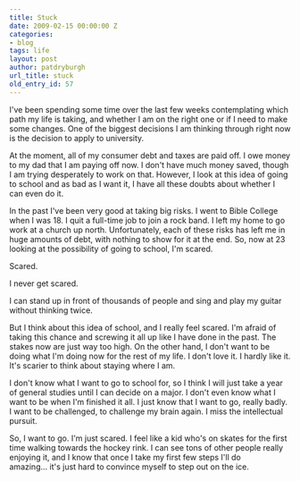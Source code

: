```yaml
---
title: Stuck
date: 2009-02-15 00:00:00 Z
categories:
- blog
tags: life
layout: post
author: patdryburgh
url_title: stuck
old_entry_id: 57
---
```


I've been spending some time over the last few weeks contemplating which path my life is taking, and whether I am on the right one or if I need to make some changes. One of the biggest decisions I am thinking through right now is the decision to apply to university. 

At the moment, all of my consumer debt and taxes are paid off. I owe money to my dad that I am paying off now. I don't have much money saved, though I am trying desperately to work on that. However, I look at this idea of going to school and as bad as I want it, I have all these doubts about whether I can even do it. 

In the past I've been very good at taking big risks. I went to Bible College when I was 18. I quit a full-time job to join a rock band. I left my home to go work at a church up north. Unfortunately, each of these risks has left me in huge amounts of debt, with nothing to show for it at the end. So, now at 23 looking at the possibility of going to school, I'm scared. 

Scared. 

I never get scared. 

I can stand up in front of thousands of people and sing and play my guitar without thinking twice. 

But I think about this idea of school, and I really feel scared. I'm afraid of taking this chance and screwing it all up like I have done in the past. The stakes now are just way too high. On the other hand, I don't want to be doing what I'm doing now for the rest of my life. I don't love it. I hardly like it. It's scarier to think about staying where I am. 

I don't know what I want to go to school for, so I think I will just take a year of general studies until I can decide on a major. I don't even know what I want to be when I'm finished it all. I just know that I want to go, really badly. I want to be challenged, to challenge my brain again. I miss the intellectual pursuit.

So, I want to go. I'm just scared. I feel like a kid who's on skates for the first time walking towards the hockey rink. I can see tons of other people really enjoying it, and I know that once I take my first few steps I'll do amazing… it's just hard to convince myself to step out on the ice.